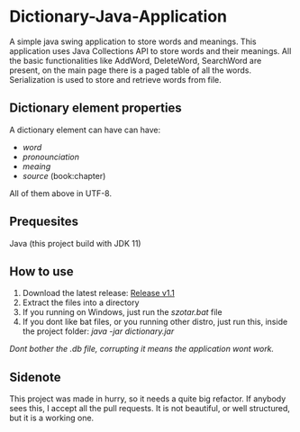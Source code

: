 # Dictionary-Java-Application
A simple java swing application to store words and meanings. This application uses Java Collections API to store words 
and their meanings.
All the basic functionalities like AddWord, DeleteWord, SearchWord are present, on the main page there is a paged table of all the words. 
Serialization is used to store and retrieve words from file.

## Dictionary element properties
A dictionary element can have can have:
* _word_
* _pronounciation_
* _meaing_
* _source_ (book:chapter)

All of them above in UTF-8.

## Prequesites
Java (this project build with JDK 11)

## How to use

1. Download the latest release: [Release v1.1](https://github.com/akbence/Simple-Dictionary/releases/download/v1.1/dictionary_v1.1.zip)
2. Extract the files into a directory
3. If you running on Windows, just run the _szotar.bat_ file
4. If you dont like bat files, or you running other distro, just run this, inside the project folder: _java -jar dictionary.jar_

*Dont bother the .db file, corrupting it means the application wont work.*

## Sidenote

This project was made in hurry, so it needs a quite big refactor. If anybody sees this, I accept all the pull requests.
It is not beautiful, or well structured, but it is a working one.
